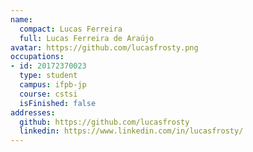 ```yaml
---
name:
  compact: Lucas Ferreira
  full: Lucas Ferreira de Araújo
avatar: https://github.com/lucasfrosty.png
occupations:
- id: 20172370023
  type: student
  campus: ifpb-jp
  course: cstsi
  isFinished: false
addresses:
  github: https://github.com/lucasfrosty
  linkedin: https://www.linkedin.com/in/lucasfrosty/
---
```

